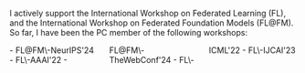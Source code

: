 
I actively support the International Workshop on Federated Learning (FL), and the International Workshop on Federated Foundation Models (FL@FM). So far, I have been the PC member of the following workshops:

<div style="column-count: 3; column-gap: 20px;">
- FL@FM\-NeurIPS'24 
- FL\-AAAI'22 
- FL@FM\-TheWebConf'24  
- FL\-ICML'22
- FL\-IJCAI'23 
</div>
